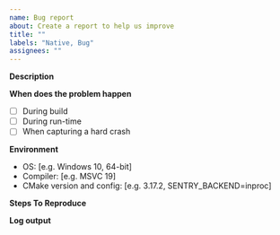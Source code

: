 ```yaml
---
name: Bug report
about: Create a report to help us improve
title: ""
labels: "Native, Bug"
assignees: ""
---
```


**Description**

<!-- A clear and concise description of what the bug is. -->

**When does the problem happen**

<!-- Put an `x` where relevant. -->

- [ ] During build
- [ ] During run-time
- [ ] When capturing a hard crash

**Environment**

<!-- Some issues are very OS and compiler-dependent. -->

- OS: [e.g. Windows 10, 64-bit]
- Compiler: [e.g. MSVC 19]
- CMake version and config: [e.g. 3.17.2, SENTRY_BACKEND=inproc]

**Steps To Reproduce**

<!-- The best way is to provide a minimal code snippet -->

**Log output**

<!--
For build-related problems, paste the relevant CMake output.
For runtime problems, please use `sentry_options_set_debug(options, true)` and
paste the log output coming from sentry.
When doing so, please make sure to remove or censor your DSN from the http log output.
-->
